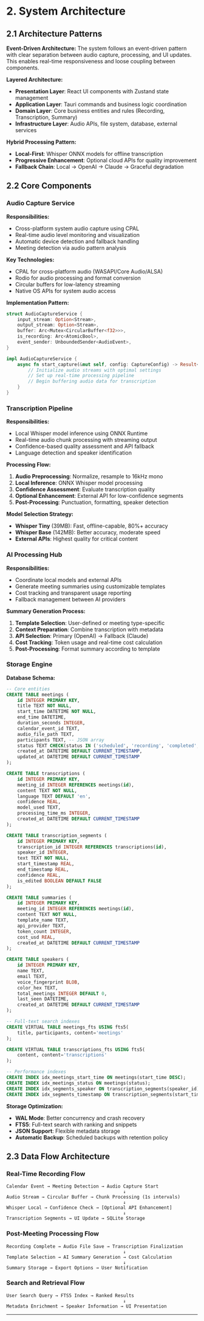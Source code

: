 # 2. System Architecture

## 2.1 Architecture Patterns

**Event-Driven Architecture:**
The system follows an event-driven pattern with clear separation between audio capture, processing, and UI updates. This enables real-time responsiveness and loose coupling between components.

**Layered Architecture:**
- **Presentation Layer**: React UI components with Zustand state management
- **Application Layer**: Tauri commands and business logic coordination
- **Domain Layer**: Core business entities and rules (Recording, Transcription, Summary)
- **Infrastructure Layer**: Audio APIs, file system, database, external services

**Hybrid Processing Pattern:**
- **Local-First**: Whisper ONNX models for offline transcription
- **Progressive Enhancement**: Optional cloud APIs for quality improvement
- **Fallback Chain**: Local → OpenAI → Claude → Graceful degradation

## 2.2 Core Components

### Audio Capture Service
**Responsibilities:**
- Cross-platform system audio capture using CPAL
- Real-time audio level monitoring and visualization
- Automatic device detection and fallback handling
- Meeting detection via audio pattern analysis

**Key Technologies:**
- CPAL for cross-platform audio (WASAPI/Core Audio/ALSA)
- Rodio for audio processing and format conversion
- Circular buffers for low-latency streaming
- Native OS APIs for system audio access

**Implementation Pattern:**
```rust
struct AudioCaptureService {
    input_stream: Option<Stream>,
    output_stream: Option<Stream>,
    buffer: Arc<Mutex<CircularBuffer<f32>>>,
    is_recording: Arc<AtomicBool>,
    event_sender: UnboundedSender<AudioEvent>,
}

impl AudioCaptureService {
    async fn start_capture(&mut self, config: CaptureConfig) -> Result<()> {
        // Initialize audio streams with optimal settings
        // Set up real-time processing pipeline
        // Begin buffering audio data for transcription
    }
}
```

### Transcription Pipeline
**Responsibilities:**
- Local Whisper model inference using ONNX Runtime
- Real-time audio chunk processing with streaming output
- Confidence-based quality assessment and API fallback
- Language detection and speaker identification

**Processing Flow:**
1. **Audio Preprocessing**: Normalize, resample to 16kHz mono
2. **Local Inference**: ONNX Whisper model processing
3. **Confidence Assessment**: Evaluate transcription quality
4. **Optional Enhancement**: External API for low-confidence segments
5. **Post-Processing**: Punctuation, formatting, speaker detection

**Model Selection Strategy:**
- **Whisper Tiny** (39MB): Fast, offline-capable, 80%+ accuracy
- **Whisper Base** (142MB): Better accuracy, moderate speed
- **External APIs**: Highest quality for critical content

### AI Processing Hub
**Responsibilities:**
- Coordinate local models and external APIs
- Generate meeting summaries using customizable templates
- Cost tracking and transparent usage reporting
- Fallback management between AI providers

**Summary Generation Process:**
1. **Template Selection**: User-defined or meeting type-specific
2. **Context Preparation**: Combine transcription with metadata
3. **API Selection**: Primary (OpenAI) → Fallback (Claude)
4. **Cost Tracking**: Token usage and real-time cost calculation
5. **Post-Processing**: Format summary according to template

### Storage Engine
**Database Schema:**
```sql
-- Core entities
CREATE TABLE meetings (
    id INTEGER PRIMARY KEY,
    title TEXT NOT NULL,
    start_time DATETIME NOT NULL,
    end_time DATETIME,
    duration_seconds INTEGER,
    calendar_event_id TEXT,
    audio_file_path TEXT,
    participants TEXT, -- JSON array
    status TEXT CHECK(status IN ('scheduled', 'recording', 'completed', 'archived')),
    created_at DATETIME DEFAULT CURRENT_TIMESTAMP,
    updated_at DATETIME DEFAULT CURRENT_TIMESTAMP
);

CREATE TABLE transcriptions (
    id INTEGER PRIMARY KEY,
    meeting_id INTEGER REFERENCES meetings(id),
    content TEXT NOT NULL,
    language TEXT DEFAULT 'en',
    confidence REAL,
    model_used TEXT,
    processing_time_ms INTEGER,
    created_at DATETIME DEFAULT CURRENT_TIMESTAMP
);

CREATE TABLE transcription_segments (
    id INTEGER PRIMARY KEY,
    transcription_id INTEGER REFERENCES transcriptions(id),
    speaker_id INTEGER,
    text TEXT NOT NULL,
    start_timestamp REAL,
    end_timestamp REAL,
    confidence REAL,
    is_edited BOOLEAN DEFAULT FALSE
);

CREATE TABLE summaries (
    id INTEGER PRIMARY KEY,
    meeting_id INTEGER REFERENCES meetings(id),
    content TEXT NOT NULL,
    template_name TEXT,
    api_provider TEXT,
    token_count INTEGER,
    cost_usd REAL,
    created_at DATETIME DEFAULT CURRENT_TIMESTAMP
);

CREATE TABLE speakers (
    id INTEGER PRIMARY KEY,
    name TEXT,
    email TEXT,
    voice_fingerprint BLOB,
    color_hex TEXT,
    total_meetings INTEGER DEFAULT 0,
    last_seen DATETIME,
    created_at DATETIME DEFAULT CURRENT_TIMESTAMP
);

-- Full-text search indexes
CREATE VIRTUAL TABLE meetings_fts USING fts5(
    title, participants, content='meetings'
);

CREATE VIRTUAL TABLE transcriptions_fts USING fts5(
    content, content='transcriptions'
);

-- Performance indexes
CREATE INDEX idx_meetings_start_time ON meetings(start_time DESC);
CREATE INDEX idx_meetings_status ON meetings(status);
CREATE INDEX idx_segments_speaker ON transcription_segments(speaker_id);
CREATE INDEX idx_segments_timestamp ON transcription_segments(start_timestamp);
```

**Storage Optimization:**
- **WAL Mode**: Better concurrency and crash recovery
- **FTS5**: Full-text search with ranking and snippets
- **JSON Support**: Flexible metadata storage
- **Automatic Backup**: Scheduled backups with retention policy

## 2.3 Data Flow Architecture

### Real-Time Recording Flow
```
Calendar Event → Meeting Detection → Audio Capture Start
                                           ↓
Audio Stream → Circular Buffer → Chunk Processing (1s intervals)
                                           ↓
Whisper Local → Confidence Check → [Optional API Enhancement]
                                           ↓
Transcription Segments → UI Update → SQLite Storage
```

### Post-Meeting Processing Flow
```
Recording Complete → Audio File Save → Transcription Finalization
                                           ↓
Template Selection → AI Summary Generation → Cost Calculation
                                           ↓
Summary Storage → Export Options → User Notification
```

### Search and Retrieval Flow
```
User Search Query → FTS5 Index → Ranked Results
                                           ↓
Metadata Enrichment → Speaker Information → UI Presentation
```

---
